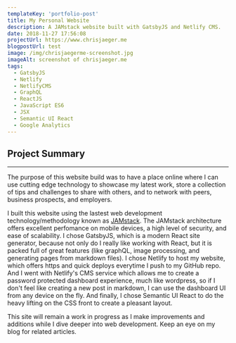 ```yaml
---
templateKey: 'portfolio-post'
title: My Personal Website
description: A JAMstack website built with GatsbyJS and Netlify CMS.
date: 2018-11-27 17:56:08
projectUrl: https://www.chrisjaeger.me
blogpostUrl: test
image: /img/chrisjaegerme-screenshot.jpg
imageAlt: screenshot of chrisjaeger.me
tags:
  - GatsbyJS
  - Netlify
  - NetlifyCMS
  - GraphQL
  - ReactJS
  - JavaScript ES6
  - JSX
  - Semantic UI React
  - Google Analytics
---
```


## Project Summary
-----

The purpose of this website build was to have a place online where I can use cutting edge technology to showcase my latest work, store a collection of tips and challenges to share with others, and to network with peers, business prospects, and employers.

I built this website using the lastest web development technology/methodology known as [JAMstack](https://jamstack.org). The JAMstack architecture offers excellent perfomance on mobile devices, a high level of security, and ease of scalability. I chose GatsbyJS, which is a modern React site generator, because not only do I really like working with React, but it is packed full of great features (like graphQL, image processing, and generating pages from markdown files). I chose Netlify to host my website, which offers https and quick deploys everytime I push to my GitHub repo. And I went with Netlify's CMS service which allows me to create a password protected dashboard experience, much like wordpress, so if I don't feel like creating a new post in markdown, I can use the dashboard UI from any device on the fly. And finally, I chose Semantic UI React to do the heavy lifting on the CSS front to create a pleasant layout.

This site will remain a work in progress as I make improvements and additions while I dive deeper into web development. Keep an eye on my blog for related articles.